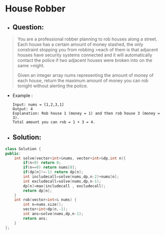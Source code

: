 # House Robber
- ## Question:
>You are a professional robber planning to rob houses along a street. Each house has a certain amount of money stashed, the only constraint stopping you from robbing >each of them is that adjacent houses have security systems connected and it will automatically contact the police if two adjacent houses were broken into on the same >night.
>
>Given an integer array nums representing the amount of money of each house, return the maximum amount of money you can rob tonight without alerting the police.

- Example :

      Input: nums = [1,2,3,1]
      Output: 4
      Explanation: Rob house 1 (money = 1) and then rob house 3 (money = 3).
      Total amount you can rob = 1 + 3 = 4.


- ## Solution:
```cpp
class Solution {
public:
    int solve(vector<int>&nums, vector<int>&dp,int n){
        if(n<0) return 0;
        if(n==0) return nums[0];
        if(dp[n]!=-1) return dp[n];
        int includecall=solve(nums,dp,n-2)+nums[n];
        int excludecall=solve(nums,dp,n-1);
        dp[n]=max(includecall , excludecall);
        return dp[n];
    }
    int rob(vector<int>& nums) {
        int n=nums.size();
        vector<int>dp(n,-1);
        int ans=solve(nums,dp,n-1);
        return ans; 
    }
};
```

